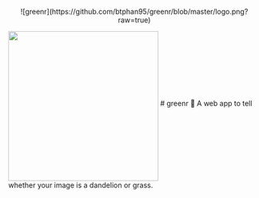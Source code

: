 
<p align="center">
  ![greenr](https://github.com/btphan95/greenr/blob/master/logo.png?raw=true)
</p>
<a href="url"><img src="https://github.com/btphan95/greenr/blob/master/logo.png?raw=true" align="middle" height="300" width="300" ></a>
# greenr 🍃
A web app to tell whether your image is a dandelion or grass.
